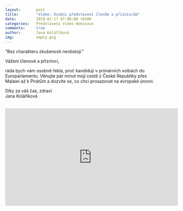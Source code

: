 ```yaml
---
layout:       post
title:        "Video: Osobní představení členům a příznivcům"
date:         2019-01-17 07:00:00 +0100
categories:   Představení Video Nominace
comments:     true
author:       Jana Koláříková
img:          empty.png
---
```


"Bez charakteru zkušenosti neobstojí."

<!--more-->

Vážení členové a příznivci,<br/>

ráda bych vám osobně řekla, proč kandiduji v primárních volbách do Europarlamentu. Věnujte pár minut mojí cestě z České Republiky přes Malawi až k Pirátům a dozvíte se, co chci prosazovat na evropské úrovni.

Díky za váš čas, zdraví<br/>
Jana Koláříková<br/><br/>

<iframe width="560" height="315" src="https://www.youtube.com/embed/nSM8dMc6sWk" frameborder="0" allow="accelerometer; autoplay; encrypted-media; gyroscope; picture-in-picture" allowfullscreen></iframe>
